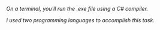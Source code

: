 _On a terminal, you'll run the .exe file using a C# compiler._

_I used two programming languages to accomplish this task._
